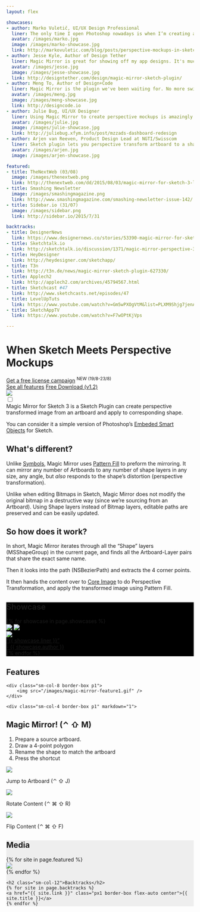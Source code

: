 ```yaml
---
layout: flex

showcases:
- author: Marko Vuletič, UI/UX Design Professional
  liner: The only time I open Photoshop nowadays is when I’m creating a presentation mockup of my designs. But this is about to change.
  avatar: /images/marko.jpg
  image: /images/marko-showcase.jpg
  link: http://markovuletic.com/blog/posts/perspective-mockups-in-sketch
- author: Jesse Kyle, Author of Design Tether
  liner: Magic Mirror is great for showing off my app designs. It's much more user-friendly than Photoshop with double the possibilities
  avatar: /images/jesse.jpg
  image: /images/jesse-showcase.jpg
  link: http://designtether.com/design/magic-mirror-sketch-plugin/
- author: Meng To, Author of Design+Code
  liner: Magic Mirror is the plugin we've been waiting for. No more switching to Photoshop for creating perspective mockups. It works that great.
  avatar: /images/meng.jpg
  image: /images/meng-showcase.jpg
  link: http://designcode.io
- author: Julie Bug, UI/UX Designer
  liner: Using Magic Mirror to create perspective mockups is amazingly easy and joyful.
  avatar: /images/julie.jpg
  image: /images/julie-showcase.jpg
  link: http://juliebug.xfym.info/post/mzzads-dashboard-redesign
- author: Arjen van Reeven, Product Design Lead at NGTI/Swisscom
  liner: Sketch plugin lets you perspective transform artboard to a shape. Great for product shots!
  avatar: /images/arjen.jpg
  image: /images/arjen-showcase.jpg

featured:
- title: TheNextWeb (03/08)
  image: /images/thenextweb.png
  link: http://thenextweb.com/dd/2015/08/03/magic-mirror-for-sketch-3-lets-you-quickly-create-hands-on-mockups-of-your-apps/
- title: Smashing Newsletter
  image: /images/smashingmagazine.png
  link: http://www.smashingmagazine.com/smashing-newsletter-issue-142/
- title: Sidebar.io (31/07)
  image: /images/sidebar.png
  link: http://sidebar.io/2015/7/31

backtracks:
- title: DesignerNews
  link: https://www.designernews.co/stories/53390-magic-mirror-for-sketch-3--plugin-to-create-perspective-designs
- title: Sketchtalk.io
  link: http://sketchtalk.io/discussion/1371/magic-mirror-perspective-3d-for-your-artboards
- title: HeyDesigner
  link: http://heydesigner.com/sketchapp/
- title: T3n
  link: http://t3n.de/news/magic-mirror-sketch-plugin-627330/
- title: Applech2
  link: http://applech2.com/archives/45794567.html
- title: Sketchcast #47
  link: http://www.sketchcasts.net/episodes/47
- title: LevelUpTuts
  link: https://www.youtube.com/watch?v=Gm5wPXOgVtM&list=PLXM9Shjg7jenAH19HHSWYPJ4EtB4RNDc1&index=3
- title: SketchAppTV
  link: https://www.youtube.com/watch?v=F7wOPtKjVps

---
```


# When Sketch Meets Perspective Mockups

<div class="wrapper">
<div class="clearfix">
<div class="sm-col sm-col-4 center btn orange">
	<a href="/campaign" class="">Get a free license campaign</a>
	<sup class="red">NEW (19/8-23/8)</sup>
</div>
<a href="/#features" class="sm-col sm-col-4 center btn orange">See all features</a>
<a href="/download" class="sm-col sm-col-4 center btn btn-outline orange"><i class="fa fa-arrow-circle-o-down"></i>    Free Download (v1.2)</a>
</div>
</div>


<div class="videoWrapper">
    <!-- Copy & Pasted from YouTube
    <iframe width="560" height="349" src="http://www.youtube.com/embed/YhdjuL5ju8Y?rel=0&hd=1" frameborder="0" allowfullscreen></iframe>
     -->
</div>

<div class="flex container">
<img src="/images/computer.png" class="flex-stretch col-12 m2"/>
</div>


<div class='wrapper center'>

<input type="checkbox" class="read-more-state" id="post-1" />

<div markdown="1" class="left-align">
Magic Mirror for Sketch 3 is a Sketch Plugin can create perspective transformed image from an artboard and apply to corresponding shape.

You can consider it a simple version of Photoshop’s [Embeded Smart Objects](https://helpx.adobe.com/photoshop/using/create-smart-objects.html) for Sketch.
</div>

<span class="read-more-wrap clearfix">
<div class="read-more-target left-align" markdown="1">

## What's different?

Unlike [Symbols](http://bohemiancoding.com/sketch/support/documentation/07-symbols/), Magic Mirror uses [Pattern Fill](http://bohemiancoding.com/sketch/support/documentation/08-styling/1-fills.html) to preform the mirroring. It can mirror any number of Artboards to any number of shape layers in any size, any angle, but <em>also</em> responds to the shape’s distortion (perspective transformation).

Unlike when editing Bitmaps in Sketch, Magic Mirror does not modify the original bitmap in a destructive way (since we’re sourcing from an Artboard). Using Shape layers instead of Bitmap layers, editable paths are preserved and can be easily updated.


## So how does it work?

In short, Magic Mirror iterates through all the “Shape” layers (MSShapeGroup) in the current page, and finds all the Artboard-Layer pairs that share the exact same name.

Then it looks into the path (NSBezierPath) and extracts the 4 corner points.

It then hands the content over to [Core Image](https://developer.apple.com/library/mac/documentation/GraphicsImaging/Conceptual/CoreImaging/ci_intro/ci_intro.html) to do Perspective Transformation, and apply the transformed image using Pattern Fill.


</div>
</span>
<label for="post-1" class="read-more-trigger mb2"></label>

</div>

<section class="my2 py2 border-top" style='background-color:black'>
<h1>Showcase</h1>

<div class="clearfix">
{% for showcase in page.showcases %}
<div class="sm-col sm-col-6 showcase">
	<img src="{{ showcase.image }}" />
	<a href="{{ showcase.link }}" class="overlay">
		<img src="/images/showcase-placeholder.png" />
		<div class="overlay flex flex-end">
			<div class="flex flex-end m2">
				<div class="flex-none mr2">
					<img src="{{ showcase.avatar }}" class="avatar">
				</div>
				<div class="flex flex-column">
					<div class="flex-auto liner">“{{ showcase.liner }}” </div>
					<div class="flex-auto author">- {{ showcase.author }}</div>
				</div>
			</div>
		</div>
	</a>
</div>
{% endfor %}
</div>

</section>


<a id="features"></a>
<section class="my2 py2 ">
<h1>Features</h1>

<div class="container sm-flex flex-wrap mxn1 px1 flex-center">

	<div class="sm-col-8 border-box p1">
		<img src="/images/magic-mirror-feature1.gif" />
	</div>

	<div class="sm-col-4 border-box p1" markdown="1">


## Magic Mirror! (⌃ ⇧ M)
1. Prepare a source artboard.
2. Draw a 4-point polygon
3. Rename the shape to match the artboard
4. Press the shortcut

</div>

<div class="sm-flex mt2">
<div class="sm-col-4 border-box p1 flex flex-column flex-center">
	<img src="/images/magic-mirror-feature2.gif" class="flex-grow"/>
	<p class="p1">Jump to Artboard (⌃ ⇧ J)</p>
</div>

<div class="sm-col-4 border-box p1 flex flex-column flex-center">
	<img src="/images/magic-mirror-feature3.gif" class="flex-grow"/>
	<p class="p1">Rotate Content (⌃ ⌘ ⇧ R)</p>
</div>

<div class="sm-col-4 border-box p1 flex flex-column flex-center">
	<img src="/images/magic-mirror-feature4.gif" class="flex-grow"/>
	<p class="p1">Flip Content (⌃ ⌘ ⇧ F)</p>
</div>
</div>

</div>

</section>


<section class="py3 border-top border-bottom" style='background-color:#EEE'>
<h1>Media</h1>

<div class="wrapper sm-flex flex-wrap mxn1 px1 flex-center">
	{% for site in page.featured %}
	<div class="sm-col-4 border-box p2 center">
	   <a href="{{ site.link }}"><img src="{{ site.image }}" class="grayscale animated"></a>
	</div>
	{% endfor %}

	<h2 class="sm-col-12">Backtracks</h2>
	{% for site in page.backtracks %}
	<a href="{{ site.link }}" class="px1 border-box flex-auto center">{{ site.title }}</a>
	{% endfor %}
</div>
</section>

